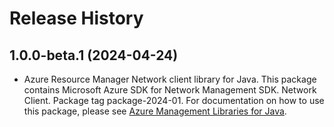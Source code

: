 # Release History

## 1.0.0-beta.1 (2024-04-24)

- Azure Resource Manager Network client library for Java. This package contains Microsoft Azure SDK for Network Management SDK. Network Client. Package tag package-2024-01. For documentation on how to use this package, please see [Azure Management Libraries for Java](https://aka.ms/azsdk/java/mgmt).
